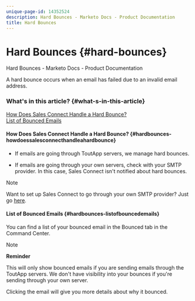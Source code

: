 ```yaml
---
unique-page-id: 14352524
description: Hard Bounces - Marketo Docs - Product Documentation
title: Hard Bounces
---
```


# Hard Bounces {#hard-bounces}

Hard Bounces - Marketo Docs - Product Documentation

A hard bounce occurs when an email has failed due to an invalid email address.

### What's in this article? {#what-s-in-this-article}

[How Does Sales Connect Handle a Hard Bounce?](#hardbounces-howdoessalesconnecthandleahardbounce)  
[List of Bounced Emails](#hardbounces-listofbouncedemails)

#### How Does Sales Connect Handle a Hard Bounce? {#hardbounces-howdoessalesconnecthandleahardbounce}

- If emails are going through ToutApp servers, we manage hard bounces.

- If emails are going through your own servers, check with your SMTP provider. In this case, Sales Connect isn't notified about hard bounces.

>[!NOTE]
>
>Want to set up Sales Connect to go through your own SMTP provider? Just go [here](http://docs.marketo.com/x/zYTS).

#### List of Bounced Emails {#hardbounces-listofbouncedemails}

You can find a list of your bounced email in the Bounced tab in the Command Center.

>[!NOTE]
>
>**Reminder**
>
>This will only show bounced emails if you are sending emails through the ToutApp servers. We don't have visibility into your bounces if you're sending through your own server.

Clicking the email will give you more details about why it bounced.


